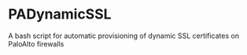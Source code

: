 # PADynamicSSL
A bash script for automatic provisioning of dynamic SSL certificates on PaloAlto firewalls  
